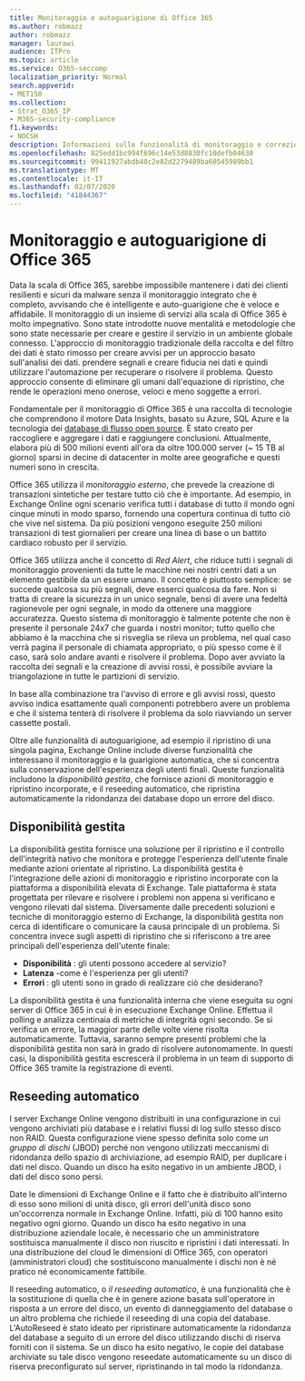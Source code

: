 ```yaml
---
title: Monitoraggio e autoguarigione di Office 365
ms.author: robmazz
author: robmazz
manager: laurawi
audience: ITPro
ms.topic: article
ms.service: O365-seccomp
localization_priority: Normal
search.appverid:
- MET150
ms.collection:
- Strat_O365_IP
- M365-security-compliance
f1.keywords:
- NOCSH
description: Informazioni sulle funzionalità di monitoraggio e correzione automatica di Office 365.
ms.openlocfilehash: 825edd1bc994f696c14e53d8830fc10defb04630
ms.sourcegitcommit: 99411927abdb40c2e82d2279489ba60545989bb1
ms.translationtype: MT
ms.contentlocale: it-IT
ms.lasthandoff: 02/07/2020
ms.locfileid: "41844367"
---
```

# <a name="office-365-monitoring-and-self-healing"></a>Monitoraggio e autoguarigione di Office 365

Data la scala di Office 365, sarebbe impossibile mantenere i dati dei clienti resilienti e sicuri da malware senza il monitoraggio integrato che è completo, avvisando che è intelligente e auto-guarigione che è veloce e affidabile. Il monitoraggio di un insieme di servizi alla scala di Office 365 è molto impegnativo. Sono state introdotte nuove mentalità e metodologie che sono state necessarie per creare e gestire il servizio in un ambiente globale connesso. L'approccio di monitoraggio tradizionale della raccolta e del filtro dei dati è stato rimosso per creare avvisi per un approccio basato sull'analisi dei dati. prendere segnali e creare fiducia nei dati e quindi utilizzare l'automazione per recuperare o risolvere il problema. Questo approccio consente di eliminare gli umani dall'equazione di ripristino, che rende le operazioni meno onerose, veloci e meno soggette a errori. 

Fondamentale per il monitoraggio di Office 365 è una raccolta di tecnologie che comprendono il motore Data Insights, basato su Azure, SQL Azure e la tecnologia dei [database di flusso open source](https://cassandra.apache.org/). È stato creato per raccogliere e aggregare i dati e raggiungere conclusioni. Attualmente, elabora più di 500 milioni eventi all'ora da oltre 100.000 server (~ 15 TB al giorno) sparsi in decine di datacenter in molte aree geografiche e questi numeri sono in crescita. 

Office 365 utilizza il *monitoraggio esterno*, che prevede la creazione di transazioni sintetiche per testare tutto ciò che è importante. Ad esempio, in Exchange Online ogni scenario verifica tutti i database di tutto il mondo ogni cinque minuti in modo sparso, fornendo una copertura continua di tutto ciò che vive nel sistema. Da più posizioni vengono eseguite 250 milioni transazioni di test giornalieri per creare una linea di base o un battito cardiaco robusto per il servizio. 

Office 365 utilizza anche il concetto di *Red Alert*, che riduce tutti i segnali di monitoraggio provenienti da tutte le macchine nei nostri centri dati a un elemento gestibile da un essere umano. Il concetto è piuttosto semplice: se succede qualcosa su più segnali, deve esserci qualcosa da fare. Non si tratta di creare la sicurezza in un unico segnale, bensì di avere una fedeltà ragionevole per ogni segnale, in modo da ottenere una maggiore accuratezza. Questo sistema di monitoraggio è talmente potente che non è presente il personale 24x7 che guarda i nostri monitor; tutto quello che abbiamo è la macchina che si risveglia se rileva un problema, nel qual caso verrà pagina il personale di chiamata appropriato, o più spesso come è il caso, sarà solo andare avanti e risolvere il problema. Dopo aver avviato la raccolta dei segnali e la creazione di avvisi rossi, è possibile avviare la triangolazione in tutte le partizioni di servizio. 

In base alla combinazione tra l'avviso di errore e gli avvisi rossi, questo avviso indica esattamente quali componenti potrebbero avere un problema e che il sistema tenterà di risolvere il problema da solo riavviando un server cassette postali. 

Oltre alle funzionalità di autoguarigione, ad esempio il ripristino di una singola pagina, Exchange Online include diverse funzionalità che interessano il monitoraggio e la guarigione automatica, che si concentra sulla conservazione dell'esperienza degli utenti finali. Queste funzionalità includono la *disponibilità gestita*, che fornisce azioni di monitoraggio e ripristino incorporate, e il reseeding automatico, che ripristina automaticamente la ridondanza dei database dopo un errore del disco. 

## <a name="managed-availability"></a>Disponibilità gestita 

La disponibilità gestita fornisce una soluzione per il ripristino e il controllo dell'integrità nativo che monitora e protegge l'esperienza dell'utente finale mediante azioni orientate al ripristino. La disponibilità gestita è l'integrazione delle azioni di monitoraggio e ripristino incorporate con la piattaforma a disponibilità elevata di Exchange. Tale piattaforma è stata progettata per rilevare e risolvere i problemi non appena si verificano e vengono rilevati dal sistema. Diversamente dalle precedenti soluzioni e tecniche di monitoraggio esterno di Exchange, la disponibilità gestita non cerca di identificare o comunicare la causa principale di un problema. Si concentra invece sugli aspetti di ripristino che si riferiscono a tre aree principali dell'esperienza dell'utente finale:

- **Disponibilità** : gli utenti possono accedere al servizio? 
- **Latenza** -come è l'esperienza per gli utenti? 
- **Errori** : gli utenti sono in grado di realizzare ciò che desiderano? 

La disponibilità gestita è una funzionalità interna che viene eseguita su ogni server di Office 365 in cui è in esecuzione Exchange Online. Effettua il polling e analizza centinaia di metriche di integrità ogni secondo. Se si verifica un errore, la maggior parte delle volte viene risolta automaticamente. Tuttavia, saranno sempre presenti problemi che la disponibilità gestita non sarà in grado di risolvere autonomamente. In questi casi, la disponibilità gestita escrescerà il problema in un team di supporto di Office 365 tramite la registrazione di eventi.

## <a name="autoreseed"></a>Reseeding automatico

I server Exchange Online vengono distribuiti in una configurazione in cui vengono archiviati più database e i relativi flussi di log sullo stesso disco non RAID. Questa configurazione viene spesso definita solo come *un gruppo di dischi* (JBOD) perché non vengono utilizzati meccanismi di ridondanza dello spazio di archiviazione, ad esempio RAID, per duplicare i dati nel disco. Quando un disco ha esito negativo in un ambiente JBOD, i dati del disco sono persi. 

Date le dimensioni di Exchange Online e il fatto che è distribuito all'interno di esso sono milioni di unità disco, gli errori dell'unità disco sono un'occorrenza normale in Exchange Online. Infatti, più di 100 hanno esito negativo ogni giorno. Quando un disco ha esito negativo in una distribuzione aziendale locale, è necessario che un amministratore sostituisca manualmente il disco non riuscito e ripristini i dati interessati. In una distribuzione del cloud le dimensioni di Office 365, con operatori (amministratori cloud) che sostituiscono manualmente i dischi non è né pratico né economicamente fattibile. 

Il reseeding automatico, o *il reseeding automatico*, è una funzionalità che è la sostituzione di quella che è in genere azione basata sull'operatore in risposta a un errore del disco, un evento di danneggiamento del database o un altro problema che richiede il reseeding di una copia del database. L'AutoReseed è stato ideato per ripristinare automaticamente la ridondanza del database a seguito di un errore del disco utilizzando dischi di riserva forniti con il sistema. Se un disco ha esito negativo, le copie del database archiviate su tale disco vengono reseedate automaticamente su un disco di riserva preconfigurato sul server, ripristinando in tal modo la ridondanza. 